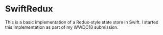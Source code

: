 # SwiftRedux

This is a basic implementation of a Redux-style state store in Swift. I started this implementation as part of my WWDC18 submission.

